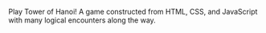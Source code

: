 Play Tower of Hanoi! A game constructed from HTML, CSS, and JavaScript with many logical encounters along the way. 
